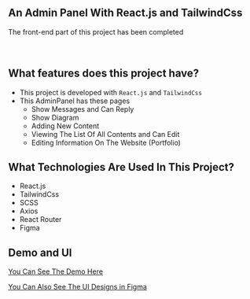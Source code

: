 ## An Admin Panel With React.js and TailwindCss

The front-end part of this project has been completed <br/><br/>
<br/>

## What features does this project have?

- This project is developed with `React.js` and `TailwindCss`
- This AdminPanel has these pages
  - Show Messages and Can Reply
  - Show Diagram
  - Adding New Content
  - Viewing The List Of All Contents and Can Edit
  - Editing Information On The Website (Portfolio)
    <br/>

## What Technologies Are Used In This Project?

- React.js
- TailwindCss
- SCSS
- Axios
- React Router
- Figma
  <br/>

## Demo and UI

[You Can See The Demo Here](https://mohammad-admin-panel.netlify.app/)

[You Can Also See The UI Designs in Figma](https://www.figma.com/proto/RB9u5zpMdw3faiEbiHuej7/Admin-Panel?page-id=0%3A1&node-id=1%3A2&viewport=232%2C214%2C0.2&scaling=scale-down&starting-point-node-id=1%3A2)
